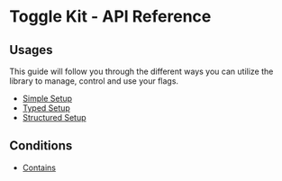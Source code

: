 # Toggle Kit - API Reference

## Usages

This guide will follow you through the different ways you can utilize the library to manage, control and use your flags.

- [Simple Setup](./usages/simple.md)
- [Typed Setup](./usages/typed.md)
- [Structured Setup](./usages/structured.md)

## Conditions

- [Contains](./conditions/Contains.md)
